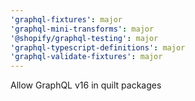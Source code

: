 ```yaml
---
'graphql-fixtures': major
'graphql-mini-transforms': major
'@shopify/graphql-testing': major
'graphql-typescript-definitions': major
'graphql-validate-fixtures': major
---
```


Allow GraphQL v16 in quilt packages
